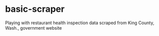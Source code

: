 # basic-scraper
Playing with restaurant health inspection data scraped from King County, Wash., government website
